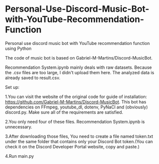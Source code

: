 # Personal-Use-Discord-Music-Bot-with-YouTube-Recommendation-Function

Personal use discord music bot with YouTube recommendation function using Python

The code of music bot is based on Gabriel-M-Martins/Discord-MusicBot.

Recommendation System.ipynb mainly deals with raw datasets. Because the .csv files are too large, I didn't upload them here. The analyzed data is already saved to result.csv.

Set up:

1.You can visit the website of the original code for guide of installation: https://github.com/Gabriel-M-Martins/Discord-MusicBot. This bot has dependencies on FFmpeg, youtube_dl, dotenv, PyNaCl and (obviously) discord.py. Make sure all of the requirements are satisfied.

2.You only need four of these files. Recommendation System.ipynb is unnecessary.

3.After downloading those files, You need to create a file named token.txt under the same folder that contains only your Discord Bot token.(You can check it on the Discord Developer Portal website, copy and paste.)

4.Run main.py
